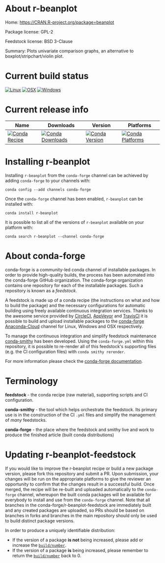 About r-beanplot
================

Home: https://CRAN.R-project.org/package=beanplot

Package license: GPL-2

Feedstock license: BSD 3-Clause

Summary: Plots univariate comparison graphs, an alternative to boxplot/stripchart/violin plot.



Current build status
====================

[![Linux](https://img.shields.io/circleci/project/github/conda-forge/r-beanplot-feedstock/master.svg?label=Linux)](https://circleci.com/gh/conda-forge/r-beanplot-feedstock)
[![OSX](https://img.shields.io/travis/conda-forge/r-beanplot-feedstock/master.svg?label=macOS)](https://travis-ci.org/conda-forge/r-beanplot-feedstock)
[![Windows](https://img.shields.io/appveyor/ci/conda-forge/r-beanplot-feedstock/master.svg?label=Windows)](https://ci.appveyor.com/project/conda-forge/r-beanplot-feedstock/branch/master)

Current release info
====================

| Name | Downloads | Version | Platforms |
| --- | --- | --- | --- |
| [![Conda Recipe](https://img.shields.io/badge/recipe-r--beanplot-green.svg)](https://anaconda.org/conda-forge/r-beanplot) | [![Conda Downloads](https://img.shields.io/conda/dn/conda-forge/r-beanplot.svg)](https://anaconda.org/conda-forge/r-beanplot) | [![Conda Version](https://img.shields.io/conda/vn/conda-forge/r-beanplot.svg)](https://anaconda.org/conda-forge/r-beanplot) | [![Conda Platforms](https://img.shields.io/conda/pn/conda-forge/r-beanplot.svg)](https://anaconda.org/conda-forge/r-beanplot) |

Installing r-beanplot
=====================

Installing `r-beanplot` from the `conda-forge` channel can be achieved by adding `conda-forge` to your channels with:

```
conda config --add channels conda-forge
```

Once the `conda-forge` channel has been enabled, `r-beanplot` can be installed with:

```
conda install r-beanplot
```

It is possible to list all of the versions of `r-beanplot` available on your platform with:

```
conda search r-beanplot --channel conda-forge
```


About conda-forge
=================

conda-forge is a community-led conda channel of installable packages.
In order to provide high-quality builds, the process has been automated into the
conda-forge GitHub organization. The conda-forge organization contains one repository
for each of the installable packages. Such a repository is known as a *feedstock*.

A feedstock is made up of a conda recipe (the instructions on what and how to build
the package) and the necessary configurations for automatic building using freely
available continuous integration services. Thanks to the awesome service provided by
[CircleCI](https://circleci.com/), [AppVeyor](https://www.appveyor.com/)
and [TravisCI](https://travis-ci.org/) it is possible to build and upload installable
packages to the [conda-forge](https://anaconda.org/conda-forge)
[Anaconda-Cloud](https://anaconda.org/) channel for Linux, Windows and OSX respectively.

To manage the continuous integration and simplify feedstock maintenance
[conda-smithy](https://github.com/conda-forge/conda-smithy) has been developed.
Using the ``conda-forge.yml`` within this repository, it is possible to re-render all of
this feedstock's supporting files (e.g. the CI configuration files) with ``conda smithy rerender``.

For more information please check the [conda-forge documentation](https://conda-forge.org/docs/).

Terminology
===========

**feedstock** - the conda recipe (raw material), supporting scripts and CI configuration.

**conda-smithy** - the tool which helps orchestrate the feedstock.
                   Its primary use is in the construction of the CI ``.yml`` files
                   and simplify the management of *many* feedstocks.

**conda-forge** - the place where the feedstock and smithy live and work to
                  produce the finished article (built conda distributions)


Updating r-beanplot-feedstock
=============================

If you would like to improve the r-beanplot recipe or build a new
package version, please fork this repository and submit a PR. Upon submission,
your changes will be run on the appropriate platforms to give the reviewer an
opportunity to confirm that the changes result in a successful build. Once
merged, the recipe will be re-built and uploaded automatically to the
`conda-forge` channel, whereupon the built conda packages will be available for
everybody to install and use from the `conda-forge` channel.
Note that all branches in the conda-forge/r-beanplot-feedstock are
immediately built and any created packages are uploaded, so PRs should be based
on branches in forks and branches in the main repository should only be used to
build distinct package versions.

In order to produce a uniquely identifiable distribution:
 * If the version of a package **is not** being increased, please add or increase
   the [``build/number``](https://conda.io/docs/user-guide/tasks/build-packages/define-metadata.html#build-number-and-string).
 * If the version of a package **is** being increased, please remember to return
   the [``build/number``](https://conda.io/docs/user-guide/tasks/build-packages/define-metadata.html#build-number-and-string)
   back to 0.
